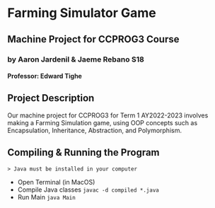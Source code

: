 # Farming Simulator Game
## Machine Project for CCPROG3 Course
### by Aaron Jardenil & Jaeme Rebano S18
#### Professor: Edward Tighe

## Project Description
Our machine project for CCPROG3 for Term 1 AY2022-2023 involves making a 
Farming Simulation game, using OOP concepts such as Encapsulation, Inheritance,
Abstraction, and Polymorphism.

## Compiling & Running the Program
	> Java must be installed in your computer
- Open Terminal (in MacOS)
- Compile Java classes
	```javac -d compiled *.java```
- Run Main
	```java Main```
